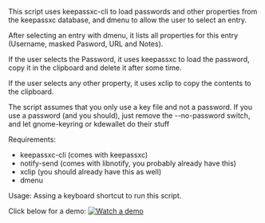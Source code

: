 This script uses keepassxc-cli to load passwords and other properties
from the keepassxc database, and dmenu to allow the user to select an entry.

After selecting an entry with dmenu, it lists all properties for this
entry (Username, masked Pasword, URL and Notes).

If the user selects the Password, it uses keepassxc to load the password,
copy it in the clipboard and delete it after some time.

If the user selects any other property, it uses xclip to copy the contents
to the clipboard.

The script assumes that you only use a key file and not a password. If you
use a password (and you should), just remove the --no-password switch, and
let gnome-keyring or kdewallet do their stuff

Requirements:
- keepassxc-cli (comes with keepassxc)
- notify-send (comes with libnotify, you probably already have this)
- xclip (you should already have this as well)
- dmenu

Usage:
Assing a keyboard shortcut to run this script.

Click below for a demo:
[![Watch a demo](https://raw.githubusercontent.com/karate/keepass-dmenu/master/screenshot.png)](https://github.com/karate/keepass-dmenu/blob/master/keepass_dmenu.webm?raw=true)

